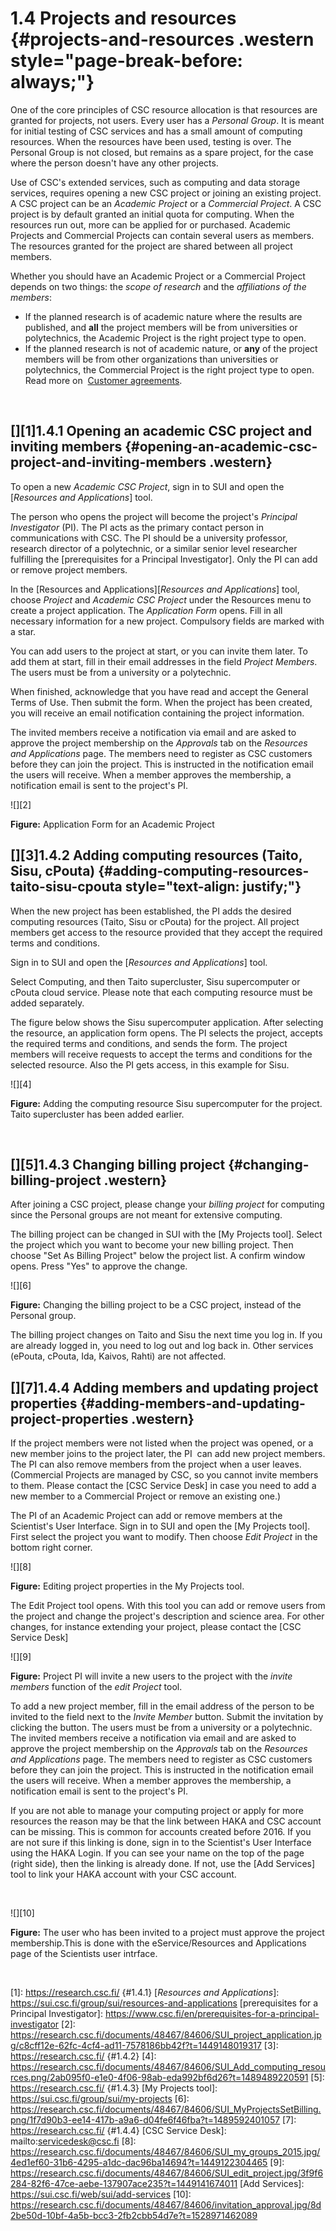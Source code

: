 # 1.4 Projects and resources {#projects-and-resources .western style="page-break-before: always;"}

One  of  the  core  principles  of CSC  resource  allocation  is  that
resources  are granted  for  projects,  not users.  Every  user has  a
*Personal Group*.  It is meant for initial testing of CSC services and
has a  small amount  of computing resources.  When the  resources have
been used,  testing is  over. The  Personal Group  is not  closed, but
remains as a spare project, for the case where the person doesn't have
any other projects.

Use of  CSC's extended  services, such as  computing and  data storage
services, requires  opening a new  CSC project or joining  an existing
project.  A CSC project can be  an *Academic Project* or a *Commercial
Project*. A  CSC project is  by default  granted an initial  quota for
computing. When  the resources  run out,  more can  be applied  for or
purchased.  Academic  Projects  and Commercial  Projects  can  contain
several users  as members. The  resources granted for the  project are
shared between all project members.

Whether you  should have an  Academic Project or a  Commercial Project
depends on two  things: the *scope of research*  and the *affiliations
of the members*:

-   If  the planned research is  of academic nature where  the results
    are  published,  and **all**  the  project  members will  be  from
    universities or  polytechnics, the  Academic Project is  the right
    project type to open.
-   If the  planned research is not of academic  nature, or **any** of
    the  project  members  will   be  from  other  organizations  than
    universities or polytechnics, the  Commercial Project is the right
    project type to open. Read more on  [Customer agreements].

 

## [][1]1.4.1 Opening an academic CSC project and inviting members {#opening-an-academic-csc-project-and-inviting-members .western}

To open  a new  *Academic CSC Project*,  sign in to  SUI and  open the
[*Resources and Applications*] tool.

The person who opens the  project will become the project's *Principal
Investigator*  (PI). The  PI acts  as  the primary  contact person  in
communications  with CSC.  The PI  should be  a university  professor,
research  director  of  a  polytechnic,  or  a  similar  senior  level
researcher   fulfilling    the   [prerequisites   for    a   Principal
Investigator]. Only the PI can add or remove project members.

In  the  [Resources  and Applications][*Resources  and  Applications*]
tool, choose *Project* and *Academic  CSC Project* under the Resources
menu  to   create  a  project  application.   The  *Application  Form*
opens. Fill in all necessary information for a new project. Compulsory
fields are marked with a star.

You can  add users  to the project  at start, or  you can  invite them
later.  To  add them at  start, fill in  their email addresses  in the
field *Project  Members*. The  users must  be from  a university  or a
polytechnic.

When finished, acknowledge  that you have read and  accept the General
Terms of Use. Then submit the form. When the project has been created,
you  will  receive  an   email  notification  containing  the  project
information.

The invited members receive a notification  via email and are asked to
approve  the  project  membership  on   the  *Approvals*  tab  on  the
*Resources and Applications* page. The members need to register as CSC
customers before they can join the  project. This is instructed in the
notification email the users will  receive. When a member approves the
membership, a notification email is sent to the project's PI.

![][2]

**Figure:** Application Form for an Academic Project

## [][3]1.4.2 Adding computing resources (Taito, Sisu, cPouta) {#adding-computing-resources-taito-sisu-cpouta style="text-align: justify;"}

When the  new project has  been established,  the PI adds  the desired
computing  resources (Taito,  Sisu  or cPouta)  for  the project.  All
project members get  access to the resource provided  that they accept
the required terms and conditions.

Sign in to SUI and open the [*Resources and Applications*] tool.

Select Computing,  and then Taito supercluster,  Sisu supercomputer or
cPouta cloud service. Please note that each computing resource must be
added <span lang="en">separately. </span>

The  figure  below shows  the  Sisu  supercomputer application.  After
selecting the resource, an application  form opens. The PI selects the
project,  accepts the  required terms  and conditions,  and sends  the
form.  The project  members will receive requests to  accept the terms
and conditions for the selected resource.  Also the PI gets access, in
this example for Sisu.

![][4]

**Figure:** Adding  the computing resource Sisu  supercomputer for the
project. Taito supercluster has been added earlier.

 

## [][5]1.4.3 Changing billing project {#changing-billing-project .western}

After joining a CSC project,  please change your *billing project* for
computing  since  the Personal  groups  are  not meant  for  extensive
computing.

The billing project can be changed in SUI with the [My Projects tool].
Select the project which you want  to become your new billing project.
Then choose "Set As Billing Project" below the project list. A confirm
window opens. Press "Yes" to approve the change.

![][6]

**Figure:** Changing the billing project  to be a CSC project, instead
of the Personal group.

The billing  project changes on Taito  and Sisu the next  time you log
in.  If you  are already logged in,  you need to log out  and log back
in.  Other  services (ePouta,  cPouta,  Ida,  Kaivos, Rahti)  are  not
affected.

## [][7]1.4.4 Adding members and updating project properties {#adding-members-and-updating-project-properties .western}

If the project members were not listed when the project was opened, or
a new member joins  to the project later, the PI   can add new project
members. The PI  can also remove members from the  project when a user
leaves. (Commercial Projects are managed  by CSC, so you cannot invite
members to  them. Please contact  the [CSC  Service Desk] in  case you
need to add a new member to a Commercial Project or remove an existing
one.)

The  PI of  an  Academic Project  can  add or  remove  members at  the
Scientist's User Interface.  Sign in to SUI and open  the [My Projects
tool]. First select the project you  want to modify. Then choose *Edit
Project* in the bottom right corner.

![][8]

**Figure:** Editing project properties in the My Projects tool.

The Edit  Project tool  opens. With  this tool you  can add  or remove
users  from  the project  and  change  the project's  description  and
science area.  For other changes, for instance extending your project,
please contact the [CSC Service Desk]

![][9]

**Figure:** Project PI will invite a new users to the project with the
*invite members* function of the *edit Project* tool.

To add a new  project member, fill in the email  address of the person
to be invited to the field  next to the *Invite Member* button. Submit
the  invitation by  clicking  the button.  The users  must  be from  a
university   or  a   polytechnic.  The   invited  members   receive  a
notification via email and are asked to approve the project membership
on the *Approvals*  tab on the *Resources and  Applications* page. The
members need  to register as  CSC customers  before they can  join the
project. This is  instructed in the notification email  the users will
receive. When a  member approves the membership,  a notification email
is sent to the project's PI.

If you are not able to manage your computing project or apply for more
resources the reason may be that the link between HAKA and CSC account
can be  missing. This is common  for accounts created before  2016. If
you are not sure  if this linking is done, sign  in to the Scientist's
User Interface using the  HAKA Login. If you can see  your name on the
top of  the page (right  side), then the  linking is already  done. If
not, use the  [Add Services] tool to link your  HAKA account with your
CSC account.

 

![][10]

**Figure:** The  user who has been  invited to a project  must approve
the project  membership.This is  done with the  eService/Resources and
Applications page of the Scientists user intrface.

 

  [Customer agreements]: https://www.csc.fi/services-for-companies/
  [1]: https://research.csc.fi/ {#1.4.1}
  [*Resources and Applications*]: https://sui.csc.fi/group/sui/resources-and-applications
  [prerequisites for a Principal Investigator]: https://www.csc.fi/en/prerequisites-for-a-principal-investigator
  [2]: https://research.csc.fi/documents/48467/84606/SUI_project_application.jpg/c8cff12e-62fc-4cf4-ad11-7578186bb42f?t=1449148019317
  [3]: https://research.csc.fi/ {#1.4.2}
  [4]: https://research.csc.fi/documents/48467/84606/SUI_Add_computing_resources.png/2ab095f0-e1e0-4f06-98ab-eda992bf6d26?t=1489489220591
  [5]: https://research.csc.fi/ {#1.4.3}
  [My Projects tool]: https://sui.csc.fi/group/sui/my-projects
  [6]: https://research.csc.fi/documents/48467/84606/SUI_MyProjectsSetBilling.png/1f7d90b3-ee14-417b-a9a6-d04fe6f46fba?t=1489592401057
  [7]: https://research.csc.fi/ {#1.4.4}
  [CSC Service Desk]: mailto:servicedesk@csc.fi
  [8]: https://research.csc.fi/documents/48467/84606/SUI_my_groups_2015.jpg/4ed1ef60-31b6-4295-a1dc-dac96ba14694?t=1449122304465
  [9]: https://research.csc.fi/documents/48467/84606/SUI_edit_project.jpg/3f9f6284-82f6-47ce-aebe-137907ace235?t=1449141674011
  [Add Services]: https://sui.csc.fi/web/sui/add-services
  [10]: https://research.csc.fi/documents/48467/84606/invitation_approval.jpg/8d2be50d-10bf-4a5b-bcc3-2fb2cbb54d7e?t=1528971462089
